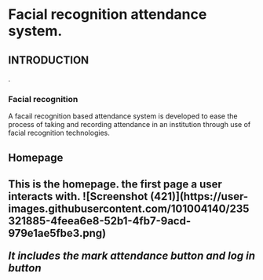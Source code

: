 
<h1>Facial recognition attendance system.</h1>
<h2>INTRODUCTION</h2>.
  <h3>Facial recognition</h3>
  A facail recognition based attendance system is developed to ease the process of taking and recording attendance in an institution through use of facial recognition technologies.
  <h2> Homepage <h2>
  This is the homepage. the first page  a user interacts with.
  ![Screenshot (421)](https://user-images.githubusercontent.com/101004140/235321885-4feea6e8-52b1-4fb7-9acd-979e1ae5fbe3.png)
  
  <i>It includes the mark attendance button and log in button</i>

